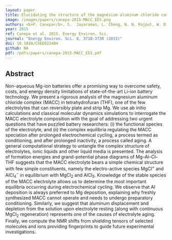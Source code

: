 ```yaml
---
layout: paper
title: Elucidating the structure of the magnesium aluminum chloride complex electrolyte for magnesium-ion batteries.
image: /images/papers/canepa-2015-MACC_EES.png
authors: <b>P. Canepa</b>, S.  Jayaraman, L. Cheng, N. N. Rajput, W. D. Richards, S. G. Gautam, L. A. Curtiss K. Persson, G. Ceder. 
year: 2015
ref: Canepa et al. 2015. Energy Environ. Sci.
journal: "Energy Environ. Sci. 8, 3718-3730 (2015)"
doi: 10.1039/C5EE02340H
github: NA
pdf: /pdfs/papers/canepa-2015-MACC_EES.pdf
---
```


## Abstract

Non-aqueous Mg-ion batteries offer a promising way to overcome safety, costs, and energy density limitations of state-of-the-art Li-ion battery technology. We present a rigorous analysis of the magnesium aluminum chloride complex (MACC) in tetrahydrofuran (THF), one of the few electrolytes that can reversibly plate and strip Mg. We use ab initio calculations and classical molecular dynamics simulations to interrogate the MACC electrolyte composition with the goal of addressing two urgent questions that have puzzled battery researchers: (i) the functional species of the electrolyte, and (ii) the complex equilibria regulating the MACC speciation after prolonged electrochemical cycling, a process termed as conditioning, and after prolonged inactivity, a process called aging. A general computational strategy to untangle the complex structure of electrolytes, ionic liquids and other liquid media is presented. The analysis of formation energies and grand-potential phase diagrams of Mg–Al–Cl–THF suggests that the MACC electrolyte bears a simple chemical structure with few simple constituents, namely the electro-active species MgCl<sup>+</sup> and AlCl<sub>4</sub><sup>−</sup> in equilibrium with MgCl<sub>2</sub> and AlCl<sub>3</sub>. Knowledge of the stable species of the MACC electrolyte allows us to determine the most important equilibria occurring during electrochemical cycling. We observe that Al deposition is always preferred to Mg deposition, explaining why freshly synthesized MACC cannot operate and needs to undergo preparatory conditioning. Similarly, we suggest that aluminum displacement and depletion from the solution upon electrolyte resting (along with continuous MgCl<sub>2</sub> regeneration) represents one of the causes of electrolyte aging. Finally, we compute the NMR shifts from shielding tensors of selected molecules and ions providing fingerprints to guide future experimental investigations.
